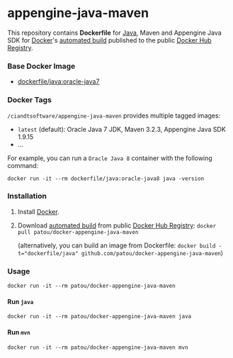 appengine-java-maven
===========================

This repository contains **Dockerfile** for [Java](https://www.java.com/), Maven and Appengine Java SDK for [Docker](https://www.docker.com/)'s [automated build](https://registry.hub.docker.com/u/ciandtsoftware/appengine-java-maven/) published to the public [Docker Hub Registry](https://registry.hub.docker.com/).

### Base Docker Image

* [dockerfile/java:oracle-java7](http://dockerfile.github.io/#/java)


### Docker Tags

`/ciandtsoftware/appengine-java-maven` provides multiple tagged images:

* `latest` (default): Oracle Java 7 JDK, Maven 3.2.3, Appengine Java SDK 1.9.15 
* ...

For example, you can run a `Oracle Java 8` container with the following command:

    docker run -it --rm dockerfile/java:oracle-java8 java -version


### Installation

1. Install [Docker](https://www.docker.com/).

2. Download [automated build](https://registry.hub.docker.com/u/ciandtsoftware/appengine-java-maven/) from public [Docker Hub Registry](https://registry.hub.docker.com/): `docker pull patou/docker-appengine-java-maven`

   (alternatively, you can build an image from Dockerfile: `docker build -t="dockerfile/java" github.com/patou/docker-appengine-java-maven`)


### Usage

    docker run -it --rm patou/docker-appengine-java-maven

#### Run `java`

    docker run -it --rm patou/docker-appengine-java-maven java

#### Run `mvn`

    docker run -it --rm patou/docker-appengine-java-maven mvn
